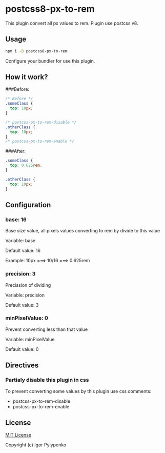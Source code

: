 # postcss8-px-to-rem

This plugin convert all px values to rem.
Plugin use postcss v8.

## Usage
```bash
npm i -D postcss8-px-to-rem
```
Configure your bundler for use this plugin.

## How it work?
###Before:
```css
/* Before */
.someClass {
  top: 10px;
}

/* postcss-px-to-rem-disable */
.otherClass {
  top: 10px;
}
/* postcss-px-to-rem-enable */
```
###After:
```css
.someClass {
  top: 0.625rem;
}

.otherClass {
  top: 10px;
}

```

## Configuration
### base: 16
Base size value, all pixels values converting to rem by divide to this value

Variable: base

Default value: 16

Example: 10px ===> 10/16 ===> 0.625rem


### precision: 3
Precission of dividing

Variable: precision

Default value: 3


### minPixelValue: 0
Prevent converting less than that value

Variable: minPixelValue

Default value: 0

## Directives
### Partialy disable this plugin in css
To prevent converting some values by this plugin use css comments:
* postcss-px-to-rem-disable
* postcss-px-to-rem-enable

## License

[MIT License](./LICENSE)

Copyright (c) Igor Pylypenko